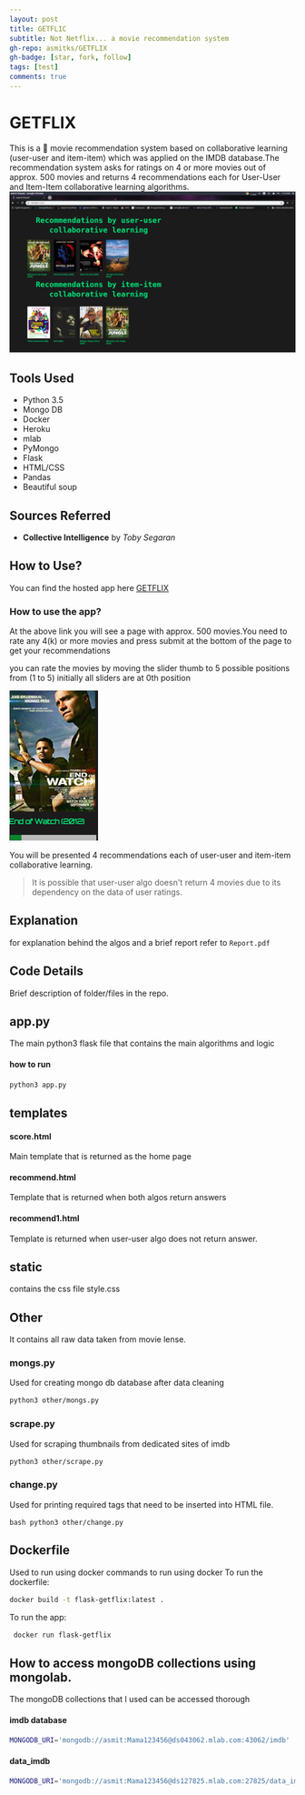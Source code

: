 ```yaml
---
layout: post
title: GETFLIC
subtitle: Not Netflix... a movie recommendation system
gh-repo: asmitks/GETFLIX
gh-badge: [star, fork, follow]
tags: [test]
comments: true
---
```


# GETFLIX
This is a :movie_camera: movie recommendation system based on collaborative learning (user-user and item-item) which was applied on the IMDB 
database.The recommendation system asks for ratings on 4 or more movies out of approx. 500 movies and returns 4 recommendations each
for User-User and Item-Item collaborative learning algorithms.
![alt text](https://raw.githubusercontent.com/asmitks/images/master/a.png)

## Tools Used
- Python 3.5
- Mongo DB
- Docker
- Heroku
- mlab
- PyMongo
- Flask
- HTML/CSS
- Pandas
- Beautiful soup


## Sources Referred
- **Collective Intelligence** by *Toby Segaran* 

## How to Use?

You can find the hosted app here [GETFLIX](https://get1flix.herokuapp.com/)

### How to use the app?

At the above link you will see a page with approx. 500 movies.You need to rate any 4(k) or more movies and press submit at the bottom of the page 
to get your recommendations

you can rate the movies by moving the slider thumb to 5 possible positions from (1 to 5) initially all sliders are at 0th position

        
      
![alt text](https://raw.githubusercontent.com/asmitks/images/master/123.png)


You will be presented 4 recommendations each of user-user and item-item collaborative learning.
> It is possible that user-user algo doesn't return 4 movies due to its dependency on the data of user ratings.

## Explanation
for explanation behind the algos and a brief report refer to `Report.pdf`

## Code Details
Brief description of folder/files in the repo.

## app.py
The main python3 flask file that contains the main algorithms and logic
#### how to run
```bash
python3 app.py 
```
## templates
#### score.html
Main template that is returned as the home page
#### recommend.html
Template that is returned when both algos return answers
#### recommend1.html
Template is returned when user-user algo does not return answer.
## static
contains the css file style.css
## Other
It contains all raw data taken from movie lense.
### mongs.py
Used for creating mongo db database after data cleaning 
``` bash 
python3 other/mongs.py
```
### scrape.py
Used for scraping thumbnails from dedicated sites of imdb
```bash 
python3 other/scrape.py
```
### change.py
Used for printing required tags that need to be inserted into HTML file.
```
bash python3 other/change.py
```
## Dockerfile
Used to run using docker
commands to run using docker
To run the dockerfile:
```bash 
docker build -t flask-getflix:latest .
```
To run the app:
```bash 
 docker run flask-getflix
```
## How to access mongoDB collections using mongolab.
The mongoDB collections that I used can be accessed thorough 
#### imdb database
``` bash
MONGODB_URI='mongodb://asmit:Mama123456@ds043062.mlab.com:43062/imdb'
```
#### data_imdb
``` bash
MONGODB_URI='mongodb://asmit:Mama123456@ds127825.mlab.com:27825/data_imdb'
```
